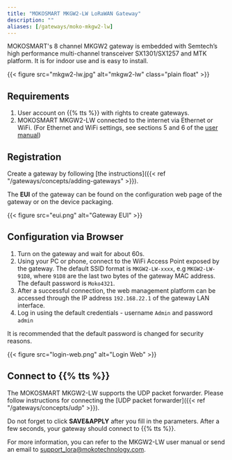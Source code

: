 ```yaml
---
title: "MOKOSMART MKGW2-LW LoRaWAN Gateway"
description: ""
aliases: [/gateways/moko-mkgw2-lw]
---
```


MOKOSMART's 8 channel MKGW2 gateway is embedded with Semtech’s high performance multi-channel transceiver SX1301/SX1257 and MTK platform. It is for indoor use and is easy to install.

{{< figure src="mkgw2-lw.jpg" alt="mkgw2-lw" class="plain float" >}}

## Requirements

1. User account on {{% tts %}} with rights to create gateways.
2. MOKOSMART MKGW2-LW connected to the internet via Ethernet or WiFi. (For Ethernet and WiFi settings, see sections 5 and 6 of the [user manual](https://www.mokosmart.com/lorawan-gateway-mkgw2-lw/))

## Registration

Create a gateway by following [the instructions]({{< ref "/gateways/concepts/adding-gateways" >}}). 

The **EUI** of the gateway can be found on the configuration web page of the gateway or on the device packaging. 

{{< figure src="eui.png" alt="Gateway EUI" >}}

## Configuration via Browser

1. Turn on the gateway and wait for about 60s.
2. Using your PC or phone, connect to the WiFi Access Point exposed by the gateway. The default SSID format is `MKGW2-LW-xxxx`, e.g `MKGW2-LW-91D8`, where `91D8` are the last two bytes of the gateway MAC address. The default password is `Moko4321`.
3. After a successful connection, the web management platform can be accessed through the IP address `192.168.22.1` of the gateway LAN interface.
4. Log in using the default credentials - username `Admin` and password `admin`

It is recommended that the default password is changed for security reasons.

{{< figure src="login-web.png" alt="Login Web" >}}

## Connect to {{% tts %}}

The MOKOSMART MKGW2-LW supports the UDP packet forwarder. Please follow instructions for connecting the [UDP packet forwarder]({{< ref "/gateways/concepts/udp" >}}).

Do not forget to click **SAVE&APPLY** after you fill in the parameters. After a few seconds, your gateway should connect to {{% tts %}}.

For more information, you can refer to the MKGW2-LW user manual or send an email to [support_lora@mokotechnology.com](mailto:support_lora@mokotechnology.com).

